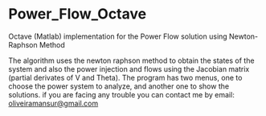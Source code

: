 # Power_Flow_Octave
Octave (Matlab) implementation for the Power Flow solution using Newton-Raphson Method

The algorithm uses the newton raphson method to obtain the states of the system and also the power injection and flows using the Jacobian matrix (partial derivates of V and Theta). The program has two menus, one to choose the power system to analyze, and another one to show the solutions.
if you are facing any trouble you can contact me by email: oliveiramansur@gmail.com
